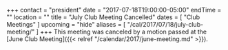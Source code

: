 +++
contact = "president"
date = "2017-07-18T19:00:00-05:00"
endTime = ""
location = ""
title = "July Club Meeting Cancelled"
dates = [ "Club Meetings" ]
upcoming = "hide"
aliases = [ "/cal/2017/07/18/july-club-meeting/" ]
+++
This meeting was canceled by a motion passed at the
[June Club Meeting]({{< relref "/calendar/2017/june-meeting.md" >}}).

